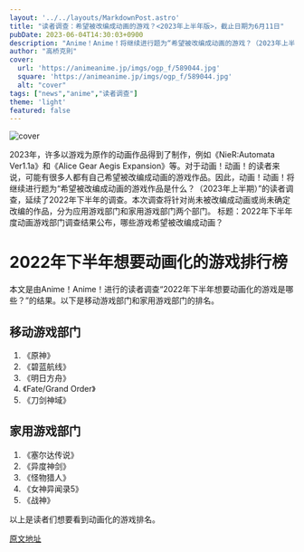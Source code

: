 ```yaml
---
layout: '../../layouts/MarkdownPost.astro'
title: "读者调查：希望被改编成动画的游戏？<2023年上半年版>，截止日期为6月11日"
pubDate: 2023-06-04T14:30:03+0900
description: "Anime！Anime！将继续进行题为“希望被改编成动画的游戏？（2023年上半年版）”的读者调查。截止日期为6月11日。"
author: "高桥克則"
cover:
  url: 'https://animeanime.jp/imgs/ogp_f/589044.jpg'
  square: 'https://animeanime.jp/imgs/ogp_f/589044.jpg'
  alt: "cover"
tags: ["news","anime","读者调查"]
theme: 'light'
featured: false
---
```

![cover](https://animeanime.jp/imgs/ogp_f/589044.jpg)

2023年，许多以游戏为原作的动画作品得到了制作，例如《NieR:Automata Ver1.1a》和《Alice Gear Aegis Expansion》等。对于动画！动画！的读者来说，可能有很多人都有自己希望被改编成动画的游戏作品。因此，动画！动画！将继续进行题为“希望被改编成动画的游戏作品是什么？（2023年上半期）”的读者调查，延续了2022年下半年的调查。本次调查将针对尚未被改编成动画或尚未确定改编的作品，分为应用游戏部门和家用游戏部门两个部门。
标题：2022年下半年度动画游戏部门调查结果公布，哪些游戏希望被改编成动画？
# 2022年下半年想要动画化的游戏排行榜

本文是由Anime！Anime！进行的读者调查“2022年下半年想要动画化的游戏是哪些？”的结果。以下是移动游戏部门和家用游戏部门的排名。

## 移动游戏部门

1. 《原神》
2. 《碧蓝航线》
3. 《明日方舟》
4. 《Fate/Grand Order》
5. 《刀剑神域》

## 家用游戏部门

1. 《塞尔达传说》
2. 《异度神剑》
3. 《怪物猎人》
4. 《女神异闻录5》
5. 《战神》

以上是读者们想要看到动画化的游戏排名。

  [原文地址](https://animeanime.jp/article/2023/06/04/77735.html)